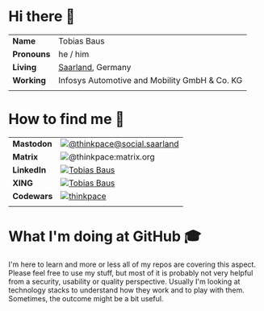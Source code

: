 # Hi there 👋

|  |  |
|---|---|
| **Name** | Tobias Baus |
| **Pronouns** | he / him |
| **Living** | [Saarland](https://en.wikipedia.org/wiki/Saarland), Germany |
| **Working** | Infosys Automotive and Mobility GmbH & Co. KG |
|  |  |

# How to find me 💬

|  |  |
|---|---|
| **Mastodon** | [![@thinkpace@social.saarland](https://img.shields.io/badge/@thinkpace@social.saarland-9cf?style=for-the-badge&logo=mastodon)](https://social.saarland/@thinkpace) |
| **Matrix** | ![@thinkpace:matrix.org](https://img.shields.io/badge/@thinkpace:matrix.org-9cf?style=for-the-badge&logo=matrix) |
| **LinkedIn** | [![Tobias Baus](https://img.shields.io/badge/Tobias_Baus-9cf?style=for-the-badge&logo=linkedin&logoColor=blue)](https://www.linkedin.com/in/tobiasbaus/) |
| **XING** | [![Tobias Baus](https://img.shields.io/badge/Tobias_Baus-9cf?style=for-the-badge&logo=xing&logoColor=026466)](https://www.xing.com/profile/Tobias_Baus) |
| **Codewars** | [![thinkpace](https://img.shields.io/badge/thinkpace-9cf?style=for-the-badge&logo=codewars)](https://www.codewars.com/users/thinkpace) |
|  |  |

# What I'm doing at GitHub 🎓

I'm here to learn and more or less all of my repos are covering this aspect. Please feel free to use my stuff, but most of it is probably not very helpful from a security, usability or quality perspective. Usually I'm looking at technology stacks to understand how they work and to play with them. Sometimes, the outcome might be a bit useful.
